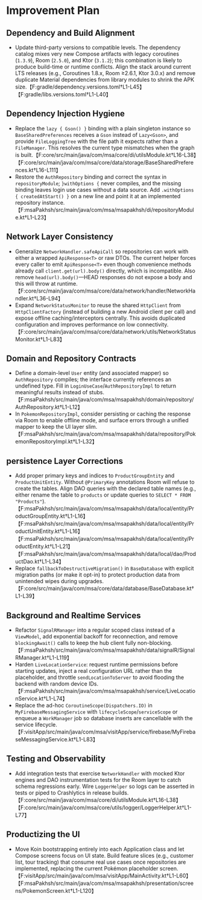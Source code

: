 # Improvement Plan

## Dependency and Build Alignment
- Update third-party versions to compatible levels. The dependency catalog mixes very new Compose artifacts with legacy coroutines (`1.3.9`), Room (`2.5.0`), and Ktor (`3.1.2`); this combination is likely to produce build-time or runtime conflicts. Align the stack around current LTS releases (e.g., Coroutines 1.8.x, Room ≥2.6.1, Ktor 3.0.x) and remove duplicate Material dependencies from library modules to shrink the APK size.【F:gradle/dependency.versions.toml†L1-L45】【F:gradle/libs.versions.toml†L1-L40】

## Dependency Injection Hygiene
- Replace the `lazy { Gson() }` binding with a plain singleton instance so `BaseSharedPreferences` receives a `Gson` instead of `Lazy<Gson>`, and provide `FileLoggingTree` with the file path it expects rather than a `FileManager`. This resolves the current type mismatches when the graph is built.【F:core/src/main/java/com/msa/core/di/utilsModule.kt†L16-L38】【F:core/src/main/java/com/msa/core/data/storage/BaseSharedPreferences.kt†L16-L111】
- Restore the `AuthRepository` binding and correct the syntax in `repositoryModule`; `}withOptions {` never compiles, and the missing binding leaves login use cases without a data source. Add `.withOptions { createdAtStart() }` on a new line and point it at an implemented repository instance.【F:msaPakhsh/src/main/java/com/msa/msapakhsh/di/repositoryModule.kt†L1-L23】

## Network Layer Consistency
- Generalize `NetworkHandler.safeApiCall` so repositories can work with either a wrapped `ApiResponse<T>` or raw DTOs. The current helper forces every caller to emit `ApiResponse<T>` even though convenience methods already call `client.get(url).body()` directly, which is incompatible. Also remove `head(url).body()`—HEAD responses do not expose a body and this will throw at runtime.【F:core/src/main/java/com/msa/core/data/network/handler/NetworkHandler.kt†L36-L94】
- Expand `NetworkStatusMonitor` to reuse the shared `HttpClient` from `HttpClientFactory` (instead of building a new Android client per call) and expose offline caching/interceptors centrally. This avoids duplicated configuration and improves performance on low connectivity.【F:core/src/main/java/com/msa/core/data/network/utils/NetworkStatusMonitor.kt†L1-L83】

## Domain and Repository Contracts
- Define a domain-level `User` entity (and associated mapper) so `AuthRepository` compiles; the interface currently references an undefined type. Fill in `LoginUseCase`/`AuthRepositoryImpl` to return meaningful results instead of stubs.【F:msaPakhsh/src/main/java/com/msa/msapakhsh/domain/repository/AuthRepository.kt†L1-L12】
- In `PokemonRepositoryImpl`, consider persisting or caching the response via Room to enable offline mode, and surface errors through a unified mapper to keep the UI layer slim.【F:msaPakhsh/src/main/java/com/msa/msapakhsh/data/repository/PokemonRepositoryImpl.kt†L1-L32】

## persistence Layer Corrections
- Add proper primary keys and indices to `ProductGroupEntity` and `ProductUnitEntity`. Without `@PrimaryKey` annotations Room will refuse to create the tables. Align DAO queries with the declared table names (e.g., either rename the table to `products` or update queries to `SELECT * FROM "Products"`).【F:msaPakhsh/src/main/java/com/msa/msapakhsh/data/local/entity/ProductGroupEntity.kt†L1-L16】【F:msaPakhsh/src/main/java/com/msa/msapakhsh/data/local/entity/ProductUnitEntity.kt†L1-L16】【F:msaPakhsh/src/main/java/com/msa/msapakhsh/data/local/entity/ProductEntity.kt†L1-L21】【F:msaPakhsh/src/main/java/com/msa/msapakhsh/data/local/dao/ProductDao.kt†L1-L34】
- Replace `fallbackToDestructiveMigration()` in `BaseDatabase` with explicit migration paths (or make it opt-in) to protect production data from unintended wipes during upgrades.【F:core/src/main/java/com/msa/core/data/database/BaseDatabase.kt†L1-L39】

## Background and Realtime Services
- Refactor `SignalRManager` into a regular scoped class instead of a `ViewModel`, add exponential backoff for reconnection, and remove `blockingAwait()` calls to keep the hub client fully non-blocking.【F:msaPakhsh/src/main/java/com/msa/msapakhsh/data/signalR/SignalRManager.kt†L1-L119】
- Harden `LiveLocationService`: request runtime permissions before starting updates, inject a real configuration URL rather than the placeholder, and throttle `sendLocationToServer` to avoid flooding the backend with random device IDs.【F:msaPakhsh/src/main/java/com/msa/msapakhsh/service/LiveLocationService.kt†L1-L74】
- Replace the ad-hoc `CoroutineScope(Dispatchers.IO)` in `MyFirebaseMessagingService` with `lifecycleScope`/`serviceScope` or enqueue a `WorkManager` job so database inserts are cancellable with the service lifecycle.【F:visitApp/src/main/java/com/msa/visitApp/service/firebase/MyFirebaseMessagingService.kt†L1-L83】

## Testing and Observability
- Add integration tests that exercise `NetworkHandler` with mocked Ktor engines and DAO instrumentation tests for the Room layer to catch schema regressions early. Wire `LoggerHelper` so logs can be asserted in tests or piped to Crashlytics in release builds.【F:core/src/main/java/com/msa/core/di/utilsModule.kt†L16-L38】【F:core/src/main/java/com/msa/core/utils/logger/LoggerHelper.kt†L1-L77】

## Productizing the UI
- Move Koin bootstrapping entirely into each Application class and let Compose screens focus on UI state. Build feature slices (e.g., customer list, tour tracking) that consume real use cases once repositories are implemented, replacing the current Pokémon placeholder screen.【F:visitApp/src/main/java/com/msa/visitApp/MainActivity.kt†L1-L60】【F:msaPakhsh/src/main/java/com/msa/msapakhsh/presentation/screens/PokemonScreen.kt†L1-L120】